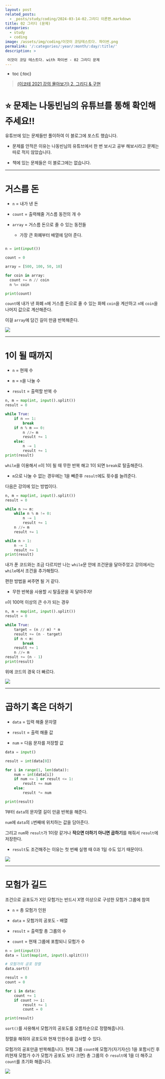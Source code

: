 ```yaml
---
layout: post
related_posts:
  - _posts/study/coding/2024-03-14-02.그리디 이론편.markdown
title: 02 그리디 (문제)
categories:
  - study
  - coding
image: /assets/img/coding/이것이 코딩테스트다. 파이썬.png
permalink: '/:categories/:year/:month/:day/:title/'
description: >

 이것이 코딩 테스트다. with 파이썬 - 02 그리디 문제
---
```


* toc
{:toc}

> [(이코테 2021 강의 몰아보기) 2. 그리디 & 구현](https://www.youtube.com/watch?v=2zjoKjt97vQ&list=PLRx0vPvlEmdAghTr5mXQxGpHjWqSz0dgC&index=2)

# **⭐ 문제는 나동빈님의 유튜브를 통해 확인해 주세요!!**

유튜브에 있는 문제들만 풀이하여 이 블로그에 포스트 했습니다.

- 문제를 안적은 이유는 나동빈님의 유튜브에서 한 번 보시고 공부 해보시라고 문제는 따로 적지 않았습니다.

- 책에 있는 문제들은 이 블로그에는 없습니다.

---

# 거스름 돈

- `n` = 내가 낸 돈 

- `count` = 출력해줄 거스름 동전의 개 수 

- `array` = 거스름 돈으로 줄 수 있는 동전들
  -  가장 큰 화폐부터 배열에 담아 준다.

```python

n = int(input())

count = 0

array = [500, 100, 50, 10]

for coin in array:
  count += n // coin
  n %= coin

print(count)
```

`count`에 내가 낸 화폐 `n`에 거스름 돈으로 줄 수 있는 화페 `coin`을 계산하고 `n`에 `coin`을 나머지 값으로 계산해준다.

이걸 `array`에 담긴 길이 만큼 반복해준다.

<img src="/assets/img/coding/거스름 돈.jpg"/>

---
# 1이 될 때까지

- `n` = 현재 수

- `m` = `n`을 나눌 수

- `result` = 출력할 반복 수

```python
n, m = map(int, input().split())
result = 0

while True:
    if n == 1:
        break
    if n % m == 0:
        n //= m
        result += 1
    else:
        n -= 1
        result += 1
print(result)
```

`while`을 이용해서 `n`이 1이 될 때 무한 반복 해고 1이 되면 `break`로 탈출해준다.

- `m`으로 나눌 수 없는 경우에는 1을 빼준후 `result`에도 횟수를 늘려준다.

다음은 강의에 있는 방법이다.

```python
n, m = map(int, input().split())
result = 0

while n >= m:  
    while n % m != 0:
        n -= 1
        result += 1
    n //= m
    result += 1

while n > 1:
    n -= 1
    result += 1
print(result)
```

내가 푼 코드와는 조금 다르지만 나는 `while`문 안에 조건문을 달아주었고 강의에서는 `while`에서 조건을 추가해줬다. 

편한 방법을 써주면 될 거 같다.

- 무한 반복을 사용할 시 탈출문을 꼭 달아주자!

`n`이 100억 이상의 큰 수가 되는 경우

```python
n, m = map(int, input().split())
result = 0

while True:
    target = (n // m) * m
    result += (n - target)
    if n < m:
        break
    result += 1
    n //= m
result += (n - 1)
print(result)
```

위에 코드의 경욱 더 빠르다.

<img src="/assets/img/coding/1이 될 때 까지.jpg"/>

---
# 곱하기 혹은 더하기

- `data` = 입력 해줄 문자열

- `result` = 출력 해줄 값

- `num` = 다음 문자를 저장할 값

```python
data = input()

result = int(data[0])

for i in range(1, len(data)):
    num = int(data[i])
    if num <= 1 or result <= 1:
        result += num
    else:
        result *= num

print(result)
```

1부터 `data`의 문자열 길이 만큼 반복을 해준다.

`num`에 `data`의 `i`번째에 위치하는 값을 담아준다.

그리고 `num`와 `result`가 1이랑 같거나 **작으면 더하기 아니면 곱하기**를 해줘서 `result`에 저장한다.

- `result`도 조건해주는 이유는 첫 번째 실행 때 0과 1일 수도 있기 때문이다.

<img src="/assets/img/coding/곱하기 혹은 더하기.jpg"/>

---
# 모험가 길드

조건으로 공포도가 X인 모험가는 반드시 X명 이상으로 구성한 모험가 그룹에 참여

- `n` = 총 모험가 인원 

- `data` = 모험가의 공포도 - 배열

- `result` = 출력할 총 그룹의 수

- `count` = 현재 그룹에 포함되니 모험가 수

```python
n = int(input())
data = list(map(int, input().split()))

# 모험가의 공포 정렬
data.sort()

result = 0
count = 0 

for i in data:  
    count += 1  
    if count >= i:
        result += 1
        count = 0 

print(result) 
```

`sort()`를 사용해서 모험가의 공포도를 오름차순으로 정렬해줍니다.

정렬을 해줘야 공포도와 현재 인원수를 검사할 수 있다.

모험가의 공포만큼 반복해줍니다. 현재 그룹 `count`에  모험가(자기자신) 1을 포함시킨 후 if(현재 모험가 수가 모험가 공포도 보다 크면) 총 그룹의 수 `result`에 1을 더 해주고 `count`를 초기화 해줍니다.

<img src="/assets/img/coding/모험가 길드.jpg"/>